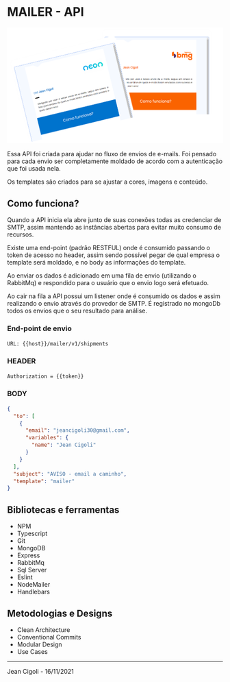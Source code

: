 # MAILER - API

![Imagem de template](./docs/img/mailer.png)

Essa API foi criada para ajudar no fluxo de envios de e-mails. Foi pensado para cada envio ser completamente moldado de acordo com a autenticação que foi usada nela.

Os templates são criados para se ajustar a cores, imagens e conteúdo.

## Como funciona?

Quando a API inicia ela abre junto de suas conexões todas as credenciar de SMTP, assim mantendo as instâncias abertas para evitar muito consumo de recursos.

Existe uma end-point (padrão RESTFUL) onde é consumido passando o token de acesso no header, assim sendo possível pegar de qual empresa o template será moldado, e no body as informações do template.

Ao enviar os dados é adicionado em uma fila de envio (utilizando o RabbitMq) e respondido para o usuário que o envio logo será efetuado.

Ao cair na fila a API possui um listener onde é consumido os dados e assim realizando o envio através do provedor de SMTP. É registrado no mongoDb todos os envios que o seu resultado para análise.

### End-point de envio

```txt
URL: {{host}}/mailer/v1/shipments
```

### HEADER

```txt
Authorization = {{token}}
```

### BODY

```json
{
  "to": [
    {
      "email": "jeancigoli30@gmail.com",
      "variables": {
        "name": "Jean Cigoli"
      }
    }
  ],
  "subject": "AVISO - email a caminho",
  "template": "mailer"
}
```

## Bibliotecas e ferramentas

- NPM
- Typescript
- Git
- MongoDB
- Express
- RabbitMq
- Sql Server
- Eslint
- NodeMailer
- Handlebars

## Metodologias e Designs

- Clean Architecture
- Conventional Commits
- Modular Design
- Use Cases

---

Jean Cigoli - 16/11/2021
